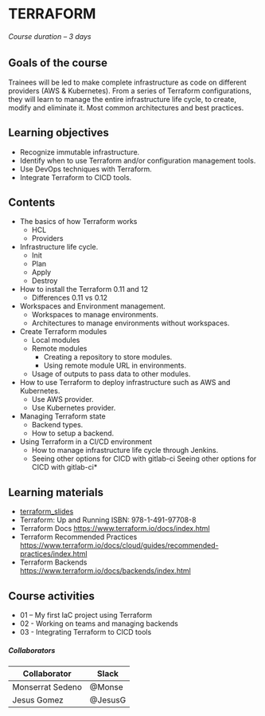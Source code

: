 # TERRAFORM 

###### Course duration – 3 days

## Goals of the course

Trainees will be led to make complete infrastructure as code on different providers (AWS & Kubernetes). From a series of Terraform configurations, they will learn to manage the entire infrastructure life cycle, to create, modify and eliminate it. Most common architectures and best practices.  

## Learning objectives 

- Recognize immutable infrastructure. 
- Identify when to use Terraform and/or configuration management tools. 
- Use DevOps techniques with Terraform. 
- Integrate Terraform to CICD tools. 

 

## Contents 

- The basics of how Terraform works 
	- HCL 
	- Providers 
- Infrastructure life cycle. 
	- Init 
	- Plan 
	- Apply 
	- Destroy 
- How to install the Terraform 0.11 and 12 
	- Differences 0.11 vs 0.12 
- Workspaces and Environment management. 
	- Workspaces to manage environments. 
	- Architectures to manage environments without workspaces. 
- Create Terraform modules 
	- Local modules 
	- Remote modules 
		- Creating a repository to store modules. 
		- Using remote module URL in environments. 
	- Usage of outputs to pass data to other modules. 
- How to use Terraform to deploy infrastructure such as AWS and Kubernetes. 
	- Use AWS provider. 
	- Use Kubernetes provider.  
- Managing Terraform state 
	- Backend types. 
	- How to setup a backend. 
- Using Terraform in a CI/CD environment 
	- How to manage infrastructure life cycle through Jenkins. 
	- Seeing other options for CICD with gitlab-ci Seeing other options for CICD with gitlab-ci* 


## Learning materials 

- [terraform_slides](https://digitalonus01.sharepoint.com/:p:/r/_layouts/15/Doc.aspx?sourcedoc=%7B0ECC5406-4E1C-47C0-8E2C-CE120AB944A7%7D&file=DOU%20University%20-%20Terraform.pptx&action=edit&mobileredirect=true)
- Terraform: Up and Running 
ISBN: 978-1-491-97708-8 
- Terraform Docs 
https://www.terraform.io/docs/index.html 
- Terraform Recommended Practices 
https://www.terraform.io/docs/cloud/guides/recommended-practices/index.html
- Terraform Backends
https://www.terraform.io/docs/backends/index.html

## Course activities 

- 01 – My first IaC project using Terraform 
- 02 -  Working on teams and managing backends
- 03 - Integrating Terraform to CICD tools


##### Collaborators 

| Collaborator  | Slack  |
| ------------ | ------------ |
| Monserrat Sedeno   |@Monse   |
| Jesus Gomez  |@JesusG   |
 
